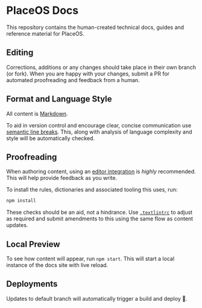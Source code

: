 # PlaceOS Docs

This repository contains the human-created technical docs, guides and reference material for PlaceOS.


## Editing

Corrections, additions or any changes should take place in their own branch (or fork).
When you are happy with your changes, submit a PR for automated proofreading and feedback from a human.


## Format and Language Style

All content is [Markdown](https://www.markdownguide.org/).

To aid in version control and encourage clear, concise communication use [semantic line breaks](https://sembr.org/).
This, along with analysis of language complexity and style will be automatically checked.


## Proofreading

When authoring content, using an [editor integration](https://textlint.github.io/docs/integrations.html) is _highly_ recommended.
This will help provide feedback as you write.

To install the rules, dictionaries and associated tooling this uses, run:
```bash
npm install
```

These checks should be an aid, not a hindrance.
Use [`.textlintrc`](./.textlintrc) to adjust as required and submit amendments to this using the same flow as content updates.


## Local Preview

To see how content will appear, run `npm start`.
This will start a local instance of the docs site with live reload.


## Deployments

Updates to default branch will automatically trigger a build and deploy :robot:.
